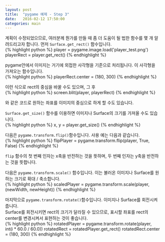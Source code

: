 ```yaml
---
layout: post
title:  "pygame 예제 - Step 3"
date:   2016-02-12 17:50:00
categories: main
---
```


계획이 수정되었으므로, 여러분께 뭔가를 만들 때 좀 더 도움이 될 법한 함수를 몇 개 알려드리고자 합니다.
먼저 `Surface.get_rect()` 함수입니다.  
{% highlight python %}
player = pygame.image.load('player_test.png')
playerRect = player.get_rect()
{% endhighlight %}

pygame안에서 이미지는 거기에 외접한 사각형을 기준으로 처리됩니다. 이 사각형을 가져오는 함수입니다.  
{% highlight python %}
playerRect.center = (180, 300)
{% endhighlight %}

이런 식으로 rect의 중심을 바꿀 수도 있으며, 그 후  
{% highlight python %}
screen.blit(player, playerRect)
{% endhighlight %}

와 같은 코드로 원하는 좌표를 이미지의 중심으로 하게 할 수도 있습니다.

`Surface.get_size()` 함수를 이용하면 이미지나 Surface의 크기를 가져올 수도 있습니다.  
{% highlight python %}
x, y =  player.get_size()
{% endhighlight %}

다음은 `pygame.transform.flip()`함수입니다. 사용 예는 다음과 같습니다.  
{% highlight python %}
flipPlayer = pygame.transform.flip(player, True, False)
{% endhighlight %}

`flip` 함수의 첫 번째 인자는 x축을 반전하는 것을 뜻하며, 두 번째 인자는 y축을 반전하는 것을 뜻합니다.

다음은 `pygame.transform.scale()` 함수입니다. 이는 불러온 이미지나 Surface를 원하는 크기로 확대 / 축소합니다.  
{% highlight python %}
scaledPlayer = pygame.transform.scale(player, (newWidth, newHeight))
{% endhighlight %}

마지막으로 `pygame.transform.rotate()`함수입니다. 이미지나 Surface를 회전시켜 줍니다.  
Surface를 회전시키면 rect의 크기가 달라질 수 있으므로, 표시할 좌표를 rect의 center를 변경시켜서 표현하는 것이 좋습니다.  
{% highlight python %}
rotatedPlayer = pygame.transform.rotate(player, int(i * 60.0 / 60.0))
rotatedRect = rotatedPlayer.get_rect()
rotatedRect.center = (180, 300)
{% endhighlight %}

